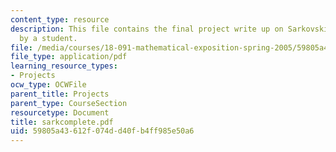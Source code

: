 ```yaml
---
content_type: resource
description: This file contains the final project write up on Sarkovskii's Theorem
  by a student.
file: /media/courses/18-091-mathematical-exposition-spring-2005/59805a43612f074dd40fb4ff985e50a6_sarkcomplete.pdf
file_type: application/pdf
learning_resource_types:
- Projects
ocw_type: OCWFile
parent_title: Projects
parent_type: CourseSection
resourcetype: Document
title: sarkcomplete.pdf
uid: 59805a43-612f-074d-d40f-b4ff985e50a6
---
```

